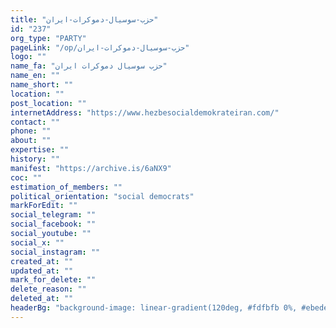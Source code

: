 ```yaml
---
title: "حزب-سوسیال-دموکرات-ایران"
id: "237"
org_type: "PARTY"
pageLink: "/op/حزب-سوسیال-دموکرات-ایران"
logo: ""
name_fa: "حزب سوسیال دموکرات ایران"
name_en: ""
name_short: ""
location: ""
post_location: ""
internetAddress: "https://www.hezbesocialdemokrateiran.com/"
contact: ""
phone: ""
about: ""
expertise: ""
history: ""
manifest: "https://archive.is/6aNX9"
coc: ""
estimation_of_members: ""
political_orientation: "social democrats"
markForEdit: ""
social_telegram: ""
social_facebook: ""
social_youtube: ""
social_x: ""
social_instagram: ""
created_at: ""
updated_at: ""
mark_for_delete: ""
delete_reason: ""
deleted_at: ""
headerBg: "background-image: linear-gradient(120deg, #fdfbfb 0%, #ebedee 100%);"
---
```

